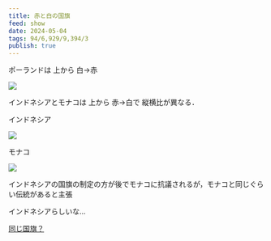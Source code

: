 ```yaml
---
title: 赤と白の国旗
feed: show
date: 2024-05-04
tags: 94/6,929/9,394/3
publish: true
---
```

ポーランドは 上から 白→赤

![](https://upload.wikimedia.org/wikipedia/commons/thumb/1/12/Flag_of_Poland.svg/260px-Flag_of_Poland.svg.png)

インドネシアとモナコは 上から 赤→白で 縦横比が異なる．

インドネシア

![](https://upload.wikimedia.org/wikipedia/commons/thumb/9/9f/Flag_of_Indonesia.svg/260px-Flag_of_Indonesia.svg.png)

モナコ

![](https://upload.wikimedia.org/wikipedia/commons/thumb/e/ea/Flag_of_Monaco.svg/150px-Flag_of_Monaco.svg.png)

インドネシアの国旗の制定の方が後でモナコに抗議されるが，モナコと同じぐらい伝統があると主張

インドネシアらしいな…

[同じ国旗？](https://www.nishino-law.com/publics/index/62/detail=1/b_id=99/r_id=3377/)

